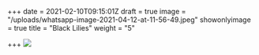 +++
date = 2021-02-10T09:15:01Z
draft = true
image = "/uploads/whatsapp-image-2021-04-12-at-11-56-49.jpeg"
showonlyimage = true
title = "Black Lilies"
weight = "5"

+++
![](/uploads/whatsapp-image-2021-04-12-at-11-56-49.jpeg)